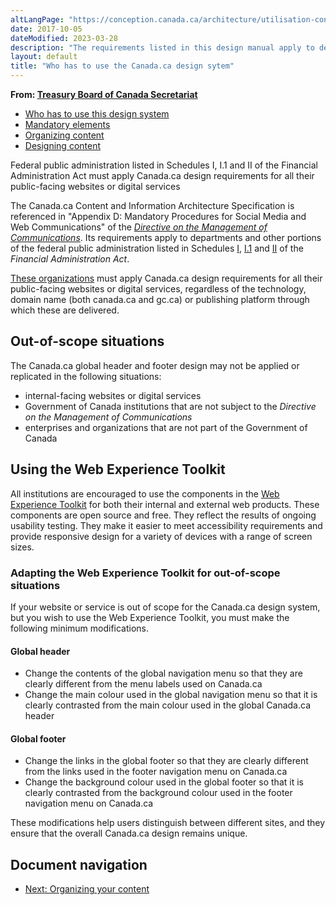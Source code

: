 ```yaml
---
altLangPage: "https://conception.canada.ca/architecture/utilisation-concept-canadaca.html"
date: 2017-10-05
dateModified: 2023-03-28
description: "The requirements listed in this design manual apply to departments and other portions of the federal public administration as set out in Schedules I, I.1 and II of the Financial Administration Act. As such, in-scope institutions must apply Canada.ca design requirements for all public-facing web sites or digital services."
layout: default
title: "Who has to use the Canada.ca design sytem"
---
```

<p class="gc-byline"><strong>From: <a href="https://www.canada.ca/en/treasury-board-secretariat.html">Treasury Board of Canada Secretariat</a></strong></p>
<div>
  <div class="mrgn-tp-md mrgn-bttm-sm brdr-bttm">
    <div class="row  mrgn-bttm-sm">
      <ul class="toc lst-spcd col-md-12">
        <li class="col-md-4"><a href="canada-content-information-architecture-specification/usage-canadaca-design.html" class="list-group-item cust-active active">Who has to use this design system</a> </li>
        <li class="col-md-4"><a href="mandatory-elements.html" class="list-group-item">Mandatory elements</a> </li>
        <li class="col-md-4"><a href="organizing-content.html" class="list-group-item">Organizing content</a> </li>
        <li class="col-md-4"><a href="templates.html" class="list-group-item">Designing content</a> </li>
      </ul>
    </div>
  </div>
  <p class="hidden" id="#who-has-to-use">Federal public administration listed in Schedules I, I.1 and II of the Financial Administration Act must apply Canada.ca design requirements for all their public-facing websites or digital services</p>
  <p>The Canada.ca Content and Information Architecture Specification is referenced in "Appendix D: Mandatory Procedures for Social Media and Web Communications" of the&nbsp;<a href="http://www.tbs-sct.gc.ca/pol/doc-eng.aspx?id=30682"><cite>Directive on the  Management of Communications</cite></a>. Its requirements apply to departments and other  portions of the federal public administration listed in Schedules&nbsp;<a href="https://laws-lois.justice.gc.ca/eng/acts/f-11/page-19.html#docCont">I</a>,&nbsp;<a href="https://laws-lois.justice.gc.ca/eng/acts/f-11/page-20.html#docCont">I.1</a>&nbsp;and&nbsp;<a href="https://laws-lois.justice.gc.ca/eng/acts/f-11/page-21.html#docCont">II</a>&nbsp;of the <cite>Financial Administration Act</cite>.</p>
  <p><a href="https://www.canada.ca/en/government/about/design-system/institutions-list.html">These organizations</a> must apply Canada.ca design requirements for all their public-facing  websites or digital services, regardless of the technology, domain name (both canada.ca and gc.ca) or  publishing platform through which these are delivered. </p>
  <section>
    <h2>Out-of-scope situations</h2>
    <p>The Canada.ca global  header and footer design may not be applied or replicated in the following  situations:</p>
    <ul>
      <li>internal-facing  websites or digital services </li>
      <li>Government of Canada institutions that are not subject to the <cite>Directive on the Management of Communications</cite></li>
      <li>enterprises  and organizations that are not part of the Government of Canada </li>
    </ul>
    <h2>Using the Web Experience Toolkit</h2>
    <p>All institutions are encouraged to use the components in the <a href="http://www.tbs-sct.gc.ca/hgw-cgf/oversight-surveillance/communications/ws-nw/wet-boew-eng.asp">Web Experience  Toolkit</a>&nbsp;for  both their internal and external web products. These components are open source and free. They reflect the results of  ongoing usability testing. They make it easier to meet accessibility requirements and  provide responsive design for a variety of devices with a range of screen  sizes.</p>
    <section>
      <h3>Adapting the Web Experience Toolkit for out-of-scope situations</h3>
      <p>If your website or service is out of scope for the Canada.ca design system, but you wish to use the Web Experience Toolkit, you must make the following minimum  modifications.</p>
      <h4>Global header</h4>
      <ul type="disc">
        <li>Change the contents of the global navigation menu so that they are clearly different from the menu labels used on Canada.ca</li>
        <li>Change the main colour used in the global navigation menu so that it is clearly contrasted from the main colour used in the global Canada.ca header</li>
      </ul>
      <h4>Global footer</h4>
      <ul type="disc">
        <li>Change the links in the global footer so that they are clearly different from the links used in the footer navigation menu on Canada.ca</li>
        <li>Change the background colour used in the global footer so that it is clearly contrasted from the background colour used in the footer navigation menu on Canada.ca</li>
      </ul>
      <p>These modifications help users distinguish between different sites, and they ensure that the overall Canada.ca design remains unique.</p>
    </section>
      <nav role="navigation" class="mrgn-bttm-lg">
    <h2 class="wb-inv">Document navigation</h2>
    <ul class="pager">
      <li class="next"><a href="mandatory-elements.html" rel="next">Next<span class="wb-inv">: Organizing your content</span></a></li>
    </ul>
  </nav>
</div>